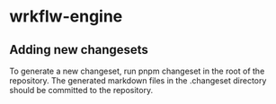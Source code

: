 # wrkflw-engine

## Adding new changesets​

To generate a new changeset, run pnpm changeset in the root of the repository. The generated markdown files in the .changeset directory should be committed to the repository.